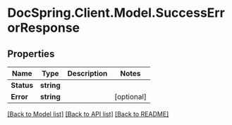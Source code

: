 # DocSpring.Client.Model.SuccessErrorResponse

## Properties

Name | Type | Description | Notes
------------ | ------------- | ------------- | -------------
**Status** | **string** |  | 
**Error** | **string** |  | [optional] 

[[Back to Model list]](../README.md#documentation-for-models) [[Back to API list]](../README.md#documentation-for-api-endpoints) [[Back to README]](../README.md)

